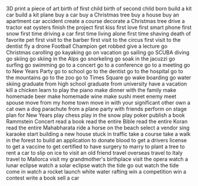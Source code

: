 3D print a piece of art
birth of first child
birth of second child
born
build a kit car
build a kit plane
buy a car
buy a Christmas tree
buy a house
buy an apartment
car accident
create a course
decorate a Christmas tree
drive a tractor
eat oysters
finish the project
first kiss
first love
first smart phone
first snow
first time driving a car
first time living alone
first time shaving
death of favorite pet
first visit to the barber
first visit to the circus
first visit to the dentist
fly a drone
Football Champion
get robbed
give a lecture
go Christmas carolling
go kayaking
go on vacation
go sailing
go SCUBA diving
go skiing
go skiing in the Alps
go snorkeling
go soak in the jacuzzi
go surfing
go swimming
go to a concert
go to a conference
go to a meeting
go to New Years Party
go to school
go to the dentist
go to the hospital
go to the mountains
go to the zoo
go to Times Square
go wake boarding
go water skiing
graduate from high school
graduate from university
have a vacation
kill a chicken
learn to play the piano
make dinner with the family
make homemade beer
make homemade wine
make sushi
meet enemy
meet spouse
move from my home town
move in with your significant other
own a cat
own a dog
parachute from a plane
party with friends
perform on stage
plan for New Years
play chess
play in the snow
play poker
publish a book
Rammstein Concert
read a book
read the entire Bible
read the entire Koran
read the entire Mahabharata
ride a horse on the beach
select a vendor
sing karaoke
start building a new house
stuck in traffic
take a course
take a walk in the forest
to build an application
to donate blood
to get a drivers license
to get a vaccine
to get certified
to have surgery
to marry
to plant a tree
to rent a car
to slip on ice
to visit an old friend
travel overseas
travel to Italy
travel to Mallorca
visit my grandmother's birthplace
visit the opera
watch a lunar eclipse
watch a solar eclipse
watch the tide go out
watch the tide come in
watch a rocket launch
white water rafting
win a competition
win a contest
write a book
sell a car